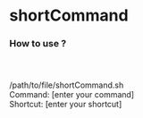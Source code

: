# shortCommand


### How to use ? <br><br><br>

/path/to/file/shortCommand.sh <br>
Command: [enter your command] <br>
Shortcut: [enter your shortcut] <br>
